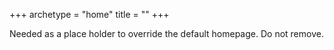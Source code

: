 +++
archetype = "home"
title = ""
+++

Needed as a place holder to override the default homepage.
Do not remove.
